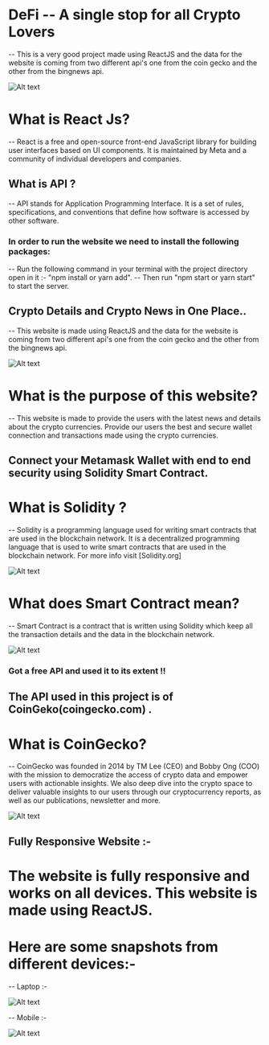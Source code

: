 # DeFi -- A single stop for all Crypto Lovers

-- This is a very good project made using ReactJS and the data for the website is coming from two different api's one from the coin gecko and the other from the bingnews api.

![Alt text](./src/assets/Homepage.png?raw=true "DeFi--Crypto")

# What is React Js?

-- React is a free and open-source front-end JavaScript library for building user interfaces based on UI components. It is maintained by Meta and a community of individual developers and companies.

## What is API ?

-- API stands for Application Programming Interface. It is a set of rules, specifications, and conventions that define how software is accessed by other software.

### In order to run the website we need to install the following packages:

-- Run the following command in your terminal with the project directory open in it :- "npm install or yarn add".
-- Then run "npm start or yarn start" to start the server.

## Crypto Details and Crypto News in One Place..

-- This website is made using ReactJS and the data for the website is coming from two different api's one from the coin gecko and the other from the bingnews api.

![Alt text](./src/assets/coinlistpage.png?raw=true "DeFi--Crypto")

# What is the purpose of this website?

-- This website is made to provide the users with the latest news and details about the crypto currencies. Provide our users the best and secure wallet connection and transactions made using the crypto currencies.

## Connect your Metamask Wallet with end to end security using Solidity Smart Contract.

# What is Solidity ?

-- Solidity is a programming language used for writing smart contracts that are used in the blockchain network. It is a decentralized programming language that is used to write smart contracts that are used in the blockchain network. For more info visit [Solidity.org]

![Alt text](./src/assets/Solidity_def.png?raw=true "DeFi--Crypto")

# What does Smart Contract mean?

-- Smart Contract is a contract that is written using Solidity which keep all the transaction details and the data in the blockchain network.

![Alt text](./src/assets/SmartContracts_def.png?raw=true "DeFi--Crypto")

### Got a free API and used it to its extent !!

## The API used in this project is of CoinGeko(coingecko.com) .

# What is CoinGecko?

-- CoinGecko was founded in 2014 by TM Lee (CEO) and Bobby Ong (COO) with the mission to democratize the access of crypto data and empower users with actionable insights. We also deep dive into the crypto space to deliver valuable insights to our users through our cryptocurrency reports, as well as our publications, newsletter and more.

![Alt text](./src/assets/Coingeko_def.png?raw=true "DeFi--Crypto")

## Fully Responsive Website :-

# The website is fully responsive and works on all devices. This website is made using ReactJS.

# Here are some snapshots from different devices:- 

-- Laptop :-
    
![Alt text](./src/assets/Homepage.png?raw=true "DeFi--Crypto")

-- Mobile :-

![Alt text](./src/assets/Homepage_mobile.png?raw=true "DeFi--Crypto")




